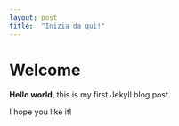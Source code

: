```yaml
---
layout: post
title:  "Inizia da qui!"
---
```


# Welcome

**Hello world**, this is my first Jekyll blog post.

I hope you like it!

